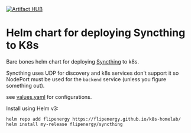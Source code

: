 [![Artifact HUB](https://img.shields.io/endpoint?url=https://artifacthub.io/badge/repository/flipenergy)](https://artifacthub.io/packages/search?repo=flipenergy)
# Helm chart for deploying Syncthing to K8s

Bare bones helm chart for deploying [Syncthing](https://syncthing.net/) to k8s.

Syncthing uses UDP for discovery and k8s services don't support it so NodePort must be used for the `backend` service (unless you figure something out).

see [values.yaml](syncthing/values.yaml) for configurations.

Install using Helm v3:

```
helm repo add flipenergy https://flipenergy.github.io/k8s-homelab/
helm install my-release flipenergy/syncthing
```
